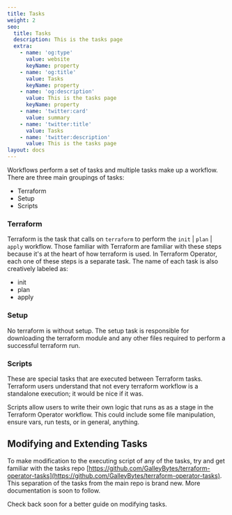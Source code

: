 ```yaml
---
title: Tasks
weight: 2
seo:
  title: Tasks
  description: This is the tasks page
  extra:
    - name: 'og:type'
      value: website
      keyName: property
    - name: 'og:title'
      value: Tasks
      keyName: property
    - name: 'og:description'
      value: This is the tasks page
      keyName: property
    - name: 'twitter:card'
      value: summary
    - name: 'twitter:title'
      value: Tasks
    - name: 'twitter:description'
      value: This is the tasks page
layout: docs
---
```




Workflows perform a set of tasks and multiple tasks make up a workflow. There are three main groupings of tasks:

- Terraform
- Setup
- Scripts

### Terraform

Terraform is the task that calls on `terraform` to perform the `init` | `plan` | `apply` workflow. Those familiar
with Terraform are familiar with these steps because it's at the heart of how terraform is used. In Terraform
Operator, each one of these steps is a separate task. The name of each task is also creatively labeled as:

- init
- plan
- apply

### Setup

No terraform is without setup. The setup task is responsible for downloading the terraform module and any other
files required to perform a successful terraform run.

### Scripts

These are special tasks that are executed between Terraform tasks. Terraform users understand that not every
terraform workflow is a standalone execution; it would be nice if it was.

Scripts allow users to write their own logic that runs as as a stage in the Terraform Operator workflow. This
could include some file manipulation, ensure vars, run tests, or in general, anything.


## Modifying and Extending Tasks

To make modification to the executing script of any of the tasks, try and get familiar with the tasks repo
[https://github.com/GalleyBytes/terraform-operator-tasks](https://github.com/GalleyBytes/terraform-operator-tasks).
This separation of the tasks from the main repo is brand new. More documentation is soon to follow.

Check back soon for a better guide on modifying tasks.

